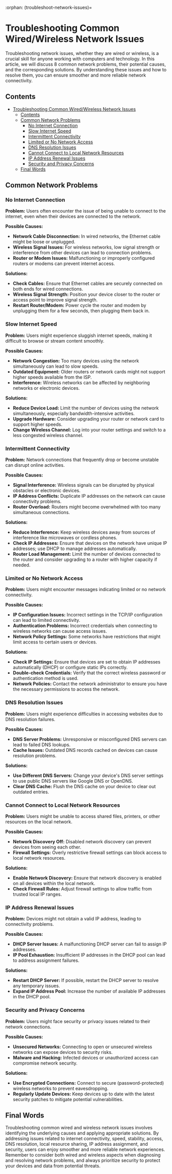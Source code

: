 :orphan:
(troubleshoot-network-issues)=

# Troubleshooting Common Wired/Wireless Network Issues

Troubleshooting network issues, whether they are wired or wireless, is a crucial skill for anyone working with computers and technology. In this article, we will discuss 8 common network problems, their potential causes, and the corresponding solutions. By understanding these issues and how to resolve them, you can ensure smoother and more reliable network connectivity.

## Contents
- [Troubleshooting Common Wired/Wireless Network Issues](#troubleshooting-common-wiredwireless-network-issues)
  - [Contents](#contents)
  - [Common Network Problems](#common-network-problems)
    - [No Internet Connection](#no-internet-connection)
    - [Slow Internet Speed](#slow-internet-speed)
    - [Intermittent Connectivity](#intermittent-connectivity)
    - [Limited or No Network Access](#limited-or-no-network-access)
    - [DNS Resolution Issues](#dns-resolution-issues)
    - [Cannot Connect to Local Network Resources](#cannot-connect-to-local-network-resources)
    - [IP Address Renewal Issues](#ip-address-renewal-issues)
    - [Security and Privacy Concerns](#security-and-privacy-concerns)
  - [Final Words](#final-words)

## Common Network Problems

### No Internet Connection

**Problem:**
Users often encounter the issue of being unable to connect to the internet, even when their devices are connected to the network.

**Possible Causes:**
- **Network Cable Disconnection:** In wired networks, the Ethernet cable might be loose or unplugged.
- **Wireless Signal Issues:** For wireless networks, low signal strength or interference from other devices can lead to connection problems.
- **Router or Modem Issues:** Malfunctioning or improperly configured routers or modems can prevent internet access.

**Solutions:**
- **Check Cables:** Ensure that Ethernet cables are securely connected on both ends for wired connections.
- **Wireless Signal Strength:** Position your device closer to the router or access point to improve signal strength.
- **Restart Router/Modem:** Power cycle the router and modem by unplugging them for a few seconds, then plugging them back in.

### Slow Internet Speed

**Problem:**
Users might experience sluggish internet speeds, making it difficult to browse or stream content smoothly.

**Possible Causes:**
- **Network Congestion:** Too many devices using the network simultaneously can lead to slow speeds.
- **Outdated Equipment:** Older routers or network cards might not support higher speeds available from the ISP.
- **Interference:** Wireless networks can be affected by neighboring networks or electronic devices.

**Solutions:**
- **Reduce Device Load:** Limit the number of devices using the network simultaneously, especially bandwidth-intensive activities.
- **Upgrade Hardware:** Consider upgrading your router or network card to support higher speeds.
- **Change Wireless Channel:** Log into your router settings and switch to a less congested wireless channel.

### Intermittent Connectivity

**Problem:**
Network connections that frequently drop or become unstable can disrupt online activities.

**Possible Causes:**
- **Signal Interference:** Wireless signals can be disrupted by physical obstacles or electronic devices.
- **IP Address Conflicts:** Duplicate IP addresses on the network can cause connectivity problems.
- **Router Overload:** Routers might become overwhelmed with too many simultaneous connections.

**Solutions:**
- **Reduce Interference:** Keep wireless devices away from sources of interference like microwaves or cordless phones.
- **Check IP Addresses:** Ensure that devices on the network have unique IP addresses; use DHCP to manage addresses automatically.
- **Router Load Management:** Limit the number of devices connected to the router and consider upgrading to a router with higher capacity if needed.

### Limited or No Network Access

**Problem:**
Users might encounter messages indicating limited or no network connectivity.

**Possible Causes:**
- **IP Configuration Issues:** Incorrect settings in the TCP/IP configuration can lead to limited connectivity.
- **Authentication Problems:** Incorrect credentials when connecting to wireless networks can cause access issues.
- **Network Policy Settings:** Some networks have restrictions that might limit access to certain users or devices.

**Solutions:**
- **Check IP Settings:** Ensure that devices are set to obtain IP addresses automatically (DHCP) or configure static IPs correctly.
- **Double-check Credentials:** Verify that the correct wireless password or authentication method is used.
- **Network Policies:** Contact the network administrator to ensure you have the necessary permissions to access the network.

### DNS Resolution Issues

**Problem:**
Users might experience difficulties in accessing websites due to DNS resolution failures.

**Possible Causes:**
- **DNS Server Problems:** Unresponsive or misconfigured DNS servers can lead to failed DNS lookups.
- **Cache Issues:** Outdated DNS records cached on devices can cause resolution problems.

**Solutions:**
- **Use Different DNS Servers:** Change your device's DNS server settings to use public DNS servers like Google DNS or OpenDNS.
- **Clear DNS Cache:** Flush the DNS cache on your device to clear out outdated entries.

### Cannot Connect to Local Network Resources

**Problem:**
Users might be unable to access shared files, printers, or other resources on the local network.

**Possible Causes:**
- **Network Discovery Off:** Disabled network discovery can prevent devices from seeing each other.
- **Firewall Settings:** Overly restrictive firewall settings can block access to local network resources.

**Solutions:**
- **Enable Network Discovery:** Ensure that network discovery is enabled on all devices within the local network.
- **Check Firewall Rules:** Adjust firewall settings to allow traffic from trusted local IP ranges.

### IP Address Renewal Issues

**Problem:**
Devices might not obtain a valid IP address, leading to connectivity problems.

**Possible Causes:**
- **DHCP Server Issues:** A malfunctioning DHCP server can fail to assign IP addresses.
- **IP Pool Exhaustion:** Insufficient IP addresses in the DHCP pool can lead to address assignment failures.

**Solutions:**
- **Restart DHCP Server:** If possible, restart the DHCP server to resolve any temporary issues.
- **Expand IP Address Pool:** Increase the number of available IP addresses in the DHCP pool.

### Security and Privacy Concerns

**Problem:**
Users might face security or privacy issues related to their network connections.

**Possible Causes:**
- **Unsecured Networks:** Connecting to open or unsecured wireless networks can expose devices to security risks.
- **Malware and Hacking:** Infected devices or unauthorized access can compromise network security.

**Solutions:**
- **Use Encrypted Connections:** Connect to secure (password-protected) wireless networks to prevent eavesdropping.
- **Regularly Update Devices:** Keep devices up to date with the latest security patches to mitigate potential vulnerabilities.


## Final Words

Troubleshooting common wired and wireless network issues involves identifying the underlying causes and applying appropriate solutions. By addressing issues related to internet connectivity, speed, stability, access, DNS resolution, local resource sharing, IP address assignment, and security, users can enjoy smoother and more reliable network experiences. Remember to consider both wired and wireless aspects when diagnosing and resolving network problems, and always prioritize security to protect your devices and data from potential threats.